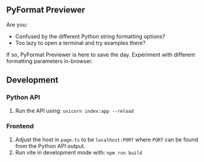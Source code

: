 ## PyFormat Previewer
Are you:
* Confused by the different Python string formatting options?
* Too lazy to open a terminal and try examples there?

If so, PyFormat Previewer is here to save the day. Experiment with different formatting parameters in-browser.

## Development
### Python API
1. Run the API using: `uvicorn index:app --reload`

### Frontend
1. Adjust the host in `page.ts` to be `localhost:PORT` where `PORT` can be found from the Python API output.
2. Run vite in development mode with: `npm run build`
